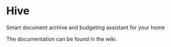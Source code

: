 # Hive
Smart document archive and budgeting assistant for your home

The documentation can be found in the wiki.
